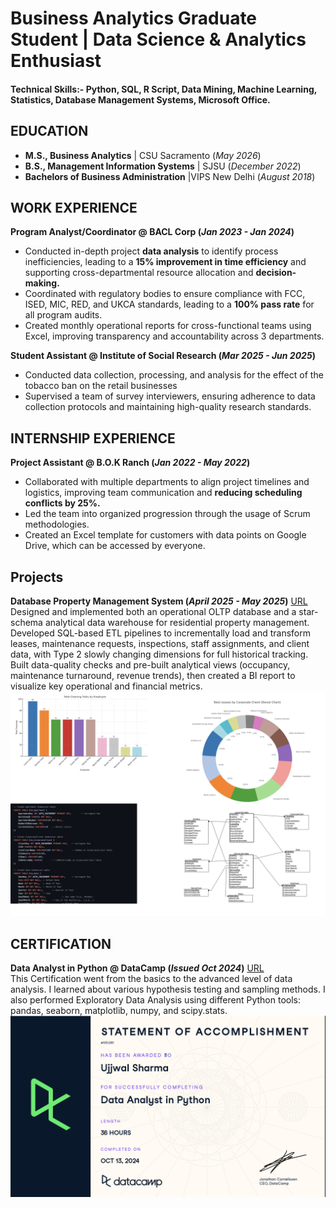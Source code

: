 # Business Analytics Graduate Student | Data Science & Analytics Enthusiast

#### Technical Skills:- Python, SQL, R Script, Data Mining, Machine Learning, Statistics, Database Management Systems, Microsoft Office.

## EDUCATION
- **M.S., Business Analytics** |         CSU Sacramento (_May 2026_)								       		
- **B.S., Management Information Systems**	| SJSU (_December 2022_)	 			        		
- **Bachelors of Business Administration** |VIPS New Delhi (_August 2018_)

## WORK EXPERIENCE
**Program Analyst/Coordinator @ BACL Corp (_Jan 2023 - Jan 2024_)**
- Conducted in-depth project **data analysis** to identify process inefficiencies, leading to a **15% improvement in time efficiency** and supporting cross-departmental resource allocation and **decision-making.**
- Coordinated with regulatory bodies to ensure compliance with FCC, ISED, MIC, RED, and UKCA standards, leading to a **100% pass rate** for all program audits.
- Created monthly operational reports for cross-functional teams using Excel, improving transparency and accountability across 3 departments.

**Student Assistant @ Institute of Social Research (_Mar 2025 - Jun 2025_)**
- Conducted data collection, processing, and analysis for the effect of the tobacco ban on the retail businesses
- Supervised a team of survey interviewers, ensuring adherence to data collection protocols and maintaining high-quality research standards.

## INTERNSHIP EXPERIENCE  
**Project Assistant @ B.O.K Ranch (_Jan 2022 - May 2022_)**
- Collaborated with multiple departments to align project timelines and logistics, improving team communication and **reducing scheduling conflicts by 25%.**
- Led the team into organized progression through the usage of Scrum methodologies.
- Created an Excel template for customers with data points on Google Drive, which can be accessed by everyone.

## Projects 
**Database Property Management System (_April 2025 - May 2025_)**    [URL](https://github.com/usujjwals/Databasepropertymanagement)
Designed and implemented both an operational OLTP database and a star-schema analytical data warehouse for residential property management. Developed SQL-based ETL pipelines to incrementally load and transform leases, maintenance requests, inspections, staff assignments, and client data, with Type 2 slowly changing dimensions for full historical tracking. Built data-quality checks and pre-built analytical views (occupancy, maintenance turnaround, revenue trends), then created a BI report to visualize key operational and financial metrics.
![BI design overview](/assets/img/BIanddatabase.png)

## CERTIFICATION
**Data Analyst in Python @ DataCamp (_Issued Oct 2024_)** [URL](https://www.datacamp.com/completed/statement-of-accomplishment/track/d6a1488f804c925ab3019afc9347d064b7ca0f94)           
This Certification went from the basics to the advanced level of data analysis. I learned about various hypothesis testing and sampling methods. I also performed Exploratory Data Analysis using different Python tools: pandas, seaborn, matplotlib, numpy, and scipy.stats.
![Certificate of Completion](/assets/img/Certification.png)




